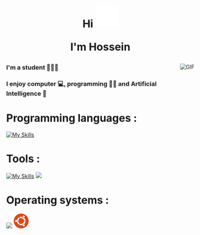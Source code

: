<h1 align="center">Hi <img src="https://github.com/Kathryn-Jie/Kathryn-Jie/blob/main/wave.gif" width="60px"/>

I'm Hossein </h1>

<img align="right" height="270px" alt="GIF" src="https://user-images.githubusercontent.com/73769552/182081292-26cee0c9-2a73-4858-ad98-4d8f95c0877d.gif" />

### I'm a student 👨🏻‍🎓

### I enjoy computer 💻, programming 👨‍💻 and Artificial Intelligence 🤖

<h1 align="left"> Programming languages : </h1>

[![My Skills](https://skillicons.dev/icons?i=py&theme=light)](https://skillicons.dev)

<h1 align="left"> Tools : </h1> 

[![My Skills](https://skillicons.dev/icons?i=tensorflow,git,github,gitlab,vscode,powershell,linux&theme=light)](https://skillicons.dev)
<img height="50" src="https://img.icons8.com/color/452/pycharm.png">

<h1 align="left"> Operating systems : </h1>

<code><img height="40" src="https://cdn-icons-png.flaticon.com/512/732/732221.png"></code>
<code><img height="40" src="https://raw.githubusercontent.com/github/explore/80688e429a7d4ef2fca1e82350fe8e3517d3494d/topics/ubuntu/ubuntu.png"></code>

<!--
**Hossein-Fazel/Hossein-Fazel** is a ✨ _special_ ✨ repository because its `README.md` (this file) appears on your GitHub profile.

Here are some ideas to get you started:

- 🔭 I’m currently working on ...
- 🌱 I’m currently learning ...
- 👯 I’m looking to collaborate on ...
- 🤔 I’m looking for help with ...
- 💬 Ask me about ...
- 📫 How to reach me: ...
- 😄 Pronouns: ...
- ⚡ Fun fact: ...
-->
